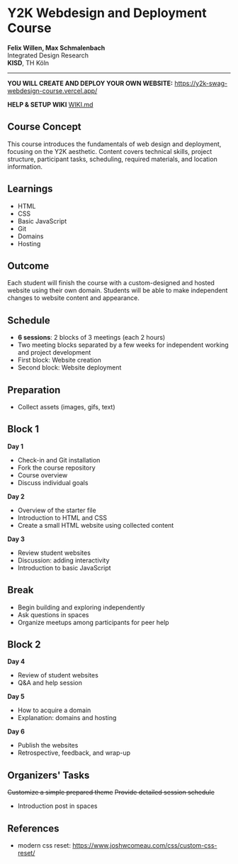 # Y2K Webdesign and Deployment Course

**Felix Willen, Max Schmalenbach**  
Integrated Design Research  
**KISD**, TH Köln

----
**YOU WILL CREATE AND DEPLOY YOUR OWN WEBSITE:** https://y2k-swag-webdesign-course.vercel.app/ 

**HELP & SETUP WIKI**  [WIKI.md](WIKI.md)

## Course Concept

This course introduces the fundamentals of web design and deployment, focusing on the Y2K aesthetic. Content covers technical skills, project structure, participant tasks, scheduling, required materials, and location information.

## Learnings

- HTML
- CSS
- Basic JavaScript
- Git
- Domains
- Hosting

## Outcome

Each student will finish the course with a custom-designed and hosted website using their own domain. Students will be able to make independent changes to website content and appearance.

## Schedule

- **6 sessions**: 2 blocks of 3 meetings (each 2 hours)
- Two meeting blocks separated by a few weeks for independent working and project development
- First block: Website creation
- Second block: Website deployment

## Preparation

- Collect assets (images, gifs, text)

## Block 1

**Day 1**

- Check-in and Git installation
- Fork the course repository
- Course overview
- Discuss individual goals

**Day 2**

- Overview of the starter file
- Introduction to HTML and CSS
- Create a small HTML website using collected content

**Day 3**

- Review student websites
- Discussion: adding interactivity
- Introduction to basic JavaScript

## Break

- Begin building and exploring independently
- Ask questions in spaces
- Organize meetups among participants for peer help

## Block 2

**Day 4**

- Review of student websites
- Q&A and help session

**Day 5**

- How to acquire a domain
- Explanation: domains and hosting

**Day 6**

- Publish the websites
- Retrospective, feedback, and wrap-up

## Organizers' Tasks

~~Customize a simple prepared theme~~
~~Provide detailed session schedule~~
- Introduction post in spaces

## References
- modern css reset: https://www.joshwcomeau.com/css/custom-css-reset/
